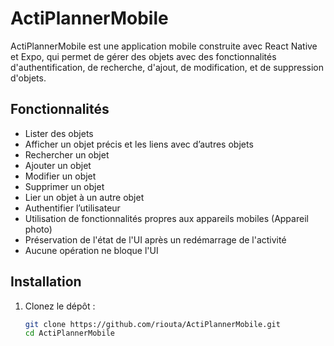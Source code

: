 # ActiPlannerMobile

ActiPlannerMobile est une application mobile construite avec React Native et Expo, qui permet de gérer des objets avec des fonctionnalités d'authentification, de recherche, d'ajout, de modification, et de suppression d'objets.

## Fonctionnalités

- Lister des objets
- Afficher un objet précis et les liens avec d’autres objets
- Rechercher un objet
- Ajouter un objet
- Modifier un objet
- Supprimer un objet
- Lier un objet à un autre objet
- Authentifier l’utilisateur
- Utilisation de fonctionnalités propres aux appareils mobiles (Appareil photo)
- Préservation de l'état de l'UI après un redémarrage de l'activité
- Aucune opération ne bloque l'UI

## Installation

1. Clonez le dépôt :
   ```bash
   git clone https://github.com/riouta/ActiPlannerMobile.git
   cd ActiPlannerMobile
   ```
